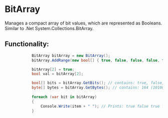 # BitArray
Manages a compact array of bit values, which are represented as Booleans. Similar to .Net System.Collections.BitArray.
## Functionality:
```c#
            BitArray bitArray = new BitArray();
            bitArray.AddRange(new bool[] { true, false, false, false, false, true});

            bitArray[2] = true;
            bool val = bitArray[2];

            bool[] bits = bitArray.GetBits(); // contains: true, false, true, false, false, true
            byte[] bytes = bitArray.GetBytes(); // contains: 164 (10100100)
            
            foreach (var bit in bitArray)
            {
                Console.Write(item + " "); // Prints: true false true false false true 
            }       
``` 
